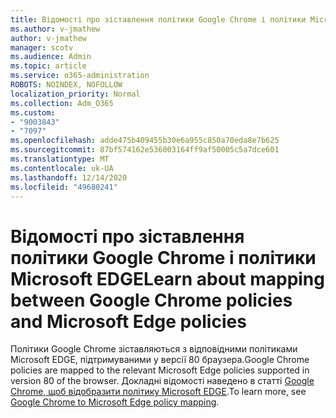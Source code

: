```yaml
---
title: Відомості про зіставлення політики Google Chrome і політики Microsoft EDGE
ms.author: v-jmathew
author: v-jmathew
manager: scotv
ms.audience: Admin
ms.topic: article
ms.service: o365-administration
ROBOTS: NOINDEX, NOFOLLOW
localization_priority: Normal
ms.collection: Adm_O365
ms.custom:
- "9003843"
- "7097"
ms.openlocfilehash: adde475b409455b30e6a955c850a70eda8e7b625
ms.sourcegitcommit: 87bf574162e536003164ff9af50005c5a7dce601
ms.translationtype: MT
ms.contentlocale: uk-UA
ms.lasthandoff: 12/14/2020
ms.locfileid: "49680241"
---
```

# <a name="learn-about-mapping-between-google-chrome-policies-and-microsoft-edge-policies"></a><span data-ttu-id="418b0-102">Відомості про зіставлення політики Google Chrome і політики Microsoft EDGE</span><span class="sxs-lookup"><span data-stu-id="418b0-102">Learn about mapping between Google Chrome policies and Microsoft Edge policies</span></span>

<span data-ttu-id="418b0-103">Політики Google Chrome зіставляються з відповідними політиками Microsoft EDGE, підтримуваними у версії 80 браузера.</span><span class="sxs-lookup"><span data-stu-id="418b0-103">Google Chrome policies are mapped to the relevant Microsoft Edge policies supported in version 80 of the browser.</span></span> <span data-ttu-id="418b0-104">Докладні відомості наведено в статті [Google Chrome, щоб відобразити політику Microsoft EDGE](https://go.microsoft.com/fwlink/?linkid=2141933).</span><span class="sxs-lookup"><span data-stu-id="418b0-104">To learn more, see [Google Chrome to Microsoft Edge policy mapping](https://go.microsoft.com/fwlink/?linkid=2141933).</span></span>
